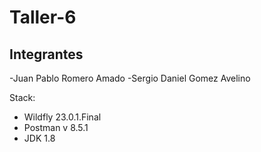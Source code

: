 # Taller-6

## Integrantes

-Juan Pablo Romero Amado
-Sergio Daniel Gomez Avelino

Stack:
 - Wildfly 23.0.1.Final
 - Postman v 8.5.1
 - JDK 1.8

